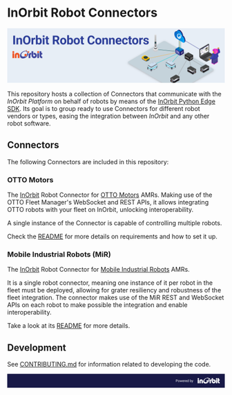 # InOrbit Robot Connectors

![InOrbit Robot Connectors](assets/inorbit_robot_connectors_banner.png)

This repository hosts a collection of Connectors that communicate with the *InOrbit Platform* on behalf of robots by means of the [InOrbit Python Edge SDK](https://github.com/inorbit-ai/edge-sdk-python). Its goal is to group ready to use Connectors for different robot vendors or types, easing the integration between *InOrbit* and any other robot software.

## Connectors

The following Connectors are included in this repository:

### OTTO Motors

The [InOrbit](https://inorbit.ai/) Robot Connector for [OTTO Motors](https://directory.inorbit.ai/connect/OTTO-Motors) AMRs. Making use of the OTTO Fleet Manager's WebSocket and REST APIs, it allows integrating OTTO robots with your fleet on InOrbit, unlocking interoperability.

A single instance of the Connector is capable of controlling multiple robots.

Check the [README](otto_connector/README.md) for more details on requirements and how to set it up.

### Mobile Industrial Robots (MiR)

The [InOrbit](https://inorbit.ai/) Robot Connector for [Mobile Industrial Robots](https://directory.inorbit.ai/connect/Mobile-Industrial-Robots-A/S) AMRs.

It is a single robot connector, meaning one instance of it per robot in the fleet must be deployed, allowing for grater resiliency and robustness of the fleet integration. The connector makes use of the MiR REST and WebSocket APIs on each robot to make possible the integration and enable interoperability.

Take a look at its [README](mir_connector/README.md) for more details.

## Development

See [CONTRIBUTING.md](CONTRIBUTING.md) for information related to developing the code.

![Powered by InOrbit](assets/inorbit_github_footer.png)
